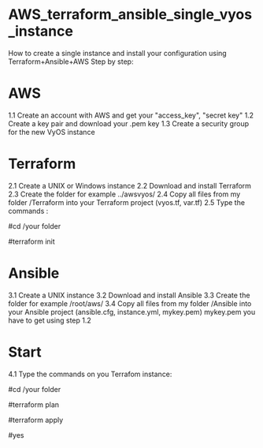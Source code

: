 # AWS_terraform_ansible_single_vyos_instance
How to create a single instance and install your configuration using Terraform+Ansible+AWS 
Step by step:
# AWS
1.1 Create an account with AWS and get your "access_key", "secret key"
1.2 Create a key pair and download your .pem key
1.3 Create a security group for the new VyOS instance
# Terraform
2.1 Create a UNIX or Windows instance
2.2 Download and install Terraform
2.3 Create the folder for example ../awsvyos/
2.4 Copy all files from my folder /Terraform into your Terraform project (vyos.tf, var.tf)
2.5 Type the commands :

   #cd /your folder
   
   #terraform init
# Ansible
3.1 Create a UNIX instance
3.2 Download and install Ansible
3.3 Create the folder for example /root/aws/
3.4 Copy all files from my folder /Ansible into your Ansible project (ansible.cfg, instance.yml, mykey.pem)
mykey.pem you have to get using step 1.2
# Start 
4.1 Type the commands on you Terrafom instance:
   
   #cd /your folder 

   #terraform plan  

   #terraform apply  
   
   #yes
